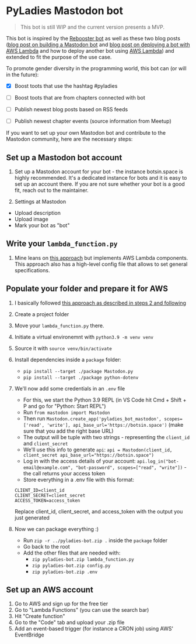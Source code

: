 PyLadies Mastodon bot
==========================================================

> This bot is still WIP and the current version presents a MVP.

This bot is inspired by the [Rebooster bot](https://github.com/Lambdanaut/Rebooster/) as well as these two blog posts ([blog post on building a Mastodon bot](https://shkspr.mobi/blog/2018/08/easy-guide-to-building-mastodon-bots/) and [blog post on deploying a bot with AWS Lambda](https://frankcorso.dev/aws-lambda-python-twitter-bot.html) and how to deploy another bot using [AWS Lambda](https://matduggan.com/make-a-mastodon-bot-on-aws-free-tier/)) and extended to fit the purpose of the use case.

To promote gender diversity in the programming world, this bot can (or will in the future):

- [x] Boost toots that use the hashtag #pyladies
- [ ] Boost toots that are from chapters connected with bot
- [ ] Publish newest blog posts based on RSS feeds
- [ ] Publish newest chapter events (source information from Meetup)


If you want to set up your own Mastodon bot and contribute to the Mastodon community, here are the necessary steps:

## Set up a Mastodon bot account
1. Set up a Mastodon account for your bot - the instance botsin.space is highly recommended. It's a dedicated instance for bots and it is easy to set up an account there. If you are not sure whether your bot is a good fit, reach out to the maintainer.

2. Settings at Mastodon

- Upload description
- Upload image
- Mark your bot as "bot"

## Write your `lambda_function.py`

1. Mine leans on [this approach](https://github.com/Lambdanaut/Rebooster/) but implements AWS Lambda components. This approach also has a high-level config file that allows to set general specifications.

## Populate your folder and prepare it for AWS


1.  I basically followed [this approach as described in steps 2 and following](https://matduggan.com/make-a-mastodon-bot-on-aws-free-tier/)
2. Create a project folder
3.  Move your `lambda_function.py` there. 
4. Initiate a virtual environemnt with `python3.9 -m venv venv`
5. Source it with `source venv/bin/activate`
6. Install dependencies inside a `package` folder:

    - `pip install --target ./package Mastodon.py`
    - `pip install --target ./package python-dotenv`

7. We'll now add some credentials in an `.env` file

    - For this, we start the Python 3.9 REPL (in VS Code hit Cmd + Shift + P and go for "Python: Start REPL")
    - Run `from mastodon import Mastodon`
    - Then run `Mastodon.create_app('pyladies_bot_mastodon', scopes=['read', 'write'], api_base_url='https://botsin.space')` (make sure that you add the right base URL)
    - The output will be tuple with two strings - representing the `client_id` and `client_secret`
    - We'll use this info to generate `api`: `api = Mastodon(client_id, client_secret api_base_url="https://botsin.space")`
    - Log in with the access details of your account: `api.log_in("bot-email@example.com", "bot-password", scopes=["read", "write"])` - the call returns your access token
    - Store everything in a .env file with this format:
    ```
    CLIENT_ID=client_id
    CLIENT_SECRET=client_secret
    ACCESS_TOKEN=access_token
    ```
    Replace client_id, client_secret, and access_token with the output you just generated

8. Now we can package everything :) 
    - Run `zip -r ../pyladies-bot.zip .` inside the `package` folder
    - Go back to the root
    - Add the other files that are needed with:
        - `zip pyladies-bot.zip lambda_function.py`
        - `zip pyladies-bot.zip config.py`
        - `zip pyladies-bot.zip .env`

## Set up an AWS account

1. Go to AWS and sign up for the free tier
2. Go to "Lambda Functions" (you can use the search bar)
3. Hit "Create function"
4. Go to the "Code" tab and upload your .zip file
5. Add an event-based trigger (for instance a CRON job) using AWS' EventBridge